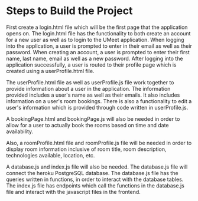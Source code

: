 # Steps to Build the Project

First create a login.html file which will be the first page that the application opens on.  The login.html file has the functionality to both create an account for a new user as well as to login to the UMeet application.  When logging into the application, a user is prompted to enter in their email as well as their password.  When creating an account, a user is prompted to enter their first name, last name, email as well as a new password.  After logging into the application successfully, a user is routed to their profile page which is created using a userProfile.html file.

The userProfile.html file as well as userProfile.js file work together to provide information about a user in the application.  The information provided includes a user's name as well as their emails.  It also includes information on a user's room bookings.  There is also a functionality to edit a user's information which is provided through code written in userProfile.js.

A bookingPage.html and bookingPage.js will also be needed in order to allow for a user to actually book the rooms based on time and date availability.  

Also, a roomProfile.html file and roomProfile.js file will be needed in order to display room information inclusive of room title, room description, technologies available, location, etc. 

A database.js and index.js file will also be needed. The database.js file will connect the heroku PostgreSQL database.  The database.js file has the queries written in functions, in order to interact with the database tables.  The index.js file has endpoints which call the functions in the database.js file and interact with the javascript files in the frontend.
